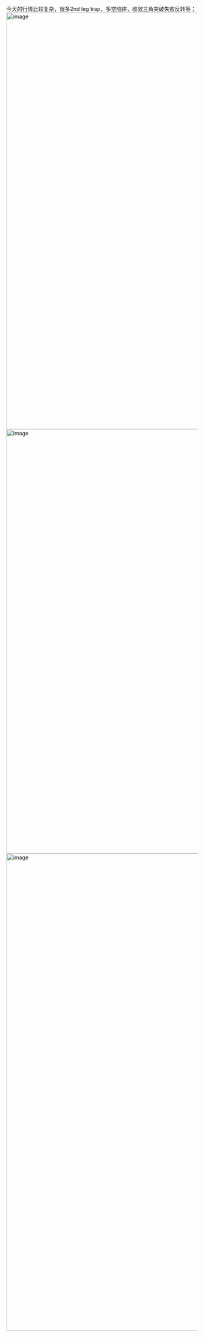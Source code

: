 今天的行情比较复杂，很多2nd leg trap，多空陷阱，收敛三角突破失败反转等；  
<img width="2562" height="1098" alt="image" src="https://github.com/user-attachments/assets/0b4ad0a0-7d33-46fa-9be0-a7117fcd9ffb" />
<img width="2652" height="1118" alt="image" src="https://github.com/user-attachments/assets/40a7c627-ba83-498d-a48d-9b0d8db70d9b" />
<img width="2278" height="1258" alt="image" src="https://github.com/user-attachments/assets/3626291a-6e20-4609-9c52-e1ef943c8e41" />

